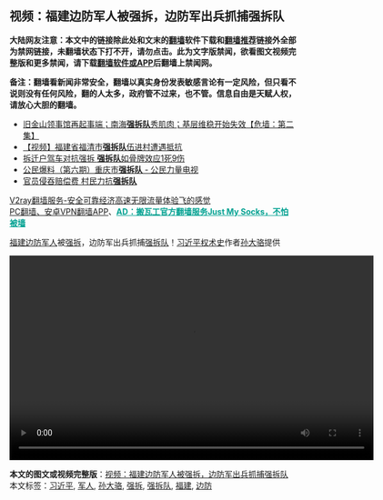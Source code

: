  <h2>视频：福建边防军人被强拆，边防军出兵抓捕强拆队</h2> <p class="notice"><b>大陆网友注意：本文中的链接除此处和文末的<a href="https://github.com/bannedbook/fanqiang" >翻墙</a>软件下载和<a href="https://github.com/killgcd/justmysocks/blob/master/README.md">翻墙推荐</a>链接外全部为禁网链接，未翻墙状态下打不开，请勿点击。此为文字版禁闻，欲看图文视频完整版和更多禁闻，请下载<a href="https://github.com/bannedbook/fanqiang">翻墙软件或APP</a>后翻墙上禁闻网。</p><p>备注：翻墙看新闻非常安全，翻墙以真实身份发表敏感言论有一定风险，但只看不说则没有任何风险，翻的人太多，政府管不过来，也不管。信息自由是天赋人权，请放心大胆的翻墙。</b></p>  <div class="entry"> <p></p>  <ul class='op-related-articles' title='相关阅读'> <li><a href='https://www.bannedbook.org/bnews/bannedvideo/20200723/1365347.html' target='_blank'>旧金山领事馆再起事端；南海<b>强拆队</b>秀肌肉；基层维稳开始失效【危墙：第二集】</a></li> <li><a href='https://www.bannedbook.org/bnews/renquan/minyun/20190118/1194720.html' target='_blank'>【视频】福建省福清市<b>强拆队</b>伍进村遭遇抵抗</a></li> <li><a href='https://www.bannedbook.org/bnews/headline/20181015/1013487.html' target='_blank'>拆迁户驾车对抗强拆       <b>强拆队</b>如骨牌效应1死9伤</a></li> <li><a href='https://www.bannedbook.org/bnews/renquan/20170804/978120.html' target='_blank'>公民爆料（第六期）重庆市<b>强拆队</b> - 公民力量电视</a></li> <li><a href='https://www.bannedbook.org/bnews/weiquan/20160408/674020.html' target='_blank'>官员侵吞赔偿费 村民力抗<b>强拆队</b></a></li> </ul> <p class="texttj"> <a href="https://www.bannedbook.org/forum23/topic22702.html" target="_blank">V2ray翻墙服务-安全可靠经济高速无限流量体验飞的感觉</a><br/> <a href="https://github.com/bannedbook/fanqiang/wiki/%E7%A6%81%E9%97%BB%E7%BD%91%E5%AE%89%E5%8D%93%E7%BF%BB%E5%A2%99%E6%96%B0%E9%97%BBAPP" target="_blank">PC翻墙、安卓VPN翻墙APP</a>、<span onclick="window.open('https://github.com/killgcd/justmysocks/blob/master/README.md')" style="font-weight:bold;color:#00A191;cursor:pointer;text-decoration:underline;outline:none">AD：搬瓦工官方翻墙服务Just My Socks，不怕被墙</span></p><p><a href="https://www.bannedbook.org/bnews/tag/%e7%a6%8f%e5%bb%ba/" class="st_tag internal_tag" rel="tag" title="标签 福建 下的日志">福建</a><a href="https://www.bannedbook.org/bnews/tag/%E8%BE%B9%E9%98%B2/" class="st_tag internal_tag" rel="tag" title="标签 边防 下的日志">边防</a><a href="https://www.bannedbook.org/bnews/tag/%e5%86%9b%e4%ba%ba/" class="st_tag internal_tag" rel="tag" title="标签 军人 下的日志">军人</a>被<a href="https://www.bannedbook.org/bnews/tag/%e5%bc%ba%e6%8b%86/" class="st_tag internal_tag" rel="tag" title="标签 强拆 下的日志">强拆</a>，边防军出兵抓捕<a href="https://www.bannedbook.org/bnews/tag/%e5%bc%ba%e6%8b%86%e9%98%9f/" class="st_tag internal_tag" rel="tag" title="标签 强拆队 下的日志">强拆队</a>！<span class='wp_keywordlink'><a href="https://www.bannedbook.org/forum2/topic20302.html" title="《习近平权术史》" target="_blank">习近平权术史</a></span>作者<a href="https://www.bannedbook.org/bnews/tag/%e5%ad%99%e5%a4%a7%e9%aa%86/" class="st_tag internal_tag" rel="tag" title="标签 孙大骆 下的日志">孙大骆</a>提供<br /> <div style="width: 640px;" class="wp-video"><!--[if lt IE 9]><script>document.createElement('video');</script><![endif]--> <video class="wp-video-shortcode" id="video-1425557-1" width="640" height="360" preload="metadata" controls="controls"><source type="video/mp4" src="https://video.twimg.com/ext_tw_video/1323829481581076481/pu/vid/352x640/r5EGofsXPb-dVl1m.mp4?_=1" /><a href="https://video.twimg.com/ext_tw_video/1323829481581076481/pu/vid/352x640/r5EGofsXPb-dVl1m.mp4">https://video.twimg.com/ext_tw_video/1323829481581076481/pu/vid/352x640/r5EGofsXPb-dVl1m.mp4</a></video></div></p> <a name='sharetosocial'></a>       <div><b>本文的图文或视频完整版</b>：<a href='https://www.bannedbook.org/bnews/cbnews/20201104/1425557.html'>视频：福建边防军人被强拆，边防军出兵抓捕强拆队</a></div>  </div><!--END ENTRY--> <div class="postfooter"> <div>本文标签：<a href="https://www.bannedbook.org/bnews/tag/%e4%b9%a0%e8%bf%91%e5%b9%b3/" rel="tag">习近平</a>, <a href="https://www.bannedbook.org/bnews/tag/%e5%86%9b%e4%ba%ba/" rel="tag">军人</a>, <a href="https://www.bannedbook.org/bnews/tag/%e5%ad%99%e5%a4%a7%e9%aa%86/" rel="tag">孙大骆</a>, <a href="https://www.bannedbook.org/bnews/tag/%e5%bc%ba%e6%8b%86/" rel="tag">强拆</a>, <a href="https://www.bannedbook.org/bnews/tag/%e5%bc%ba%e6%8b%86%e9%98%9f/" rel="tag">强拆队</a>, <a href="https://www.bannedbook.org/bnews/tag/%e7%a6%8f%e5%bb%ba/" rel="tag">福建</a>, <a href="https://www.bannedbook.org/bnews/tag/%E8%BE%B9%E9%98%B2/" rel="tag">边防</a></div>  </div><!--END POSTFOOTER--> 